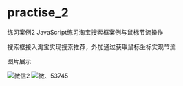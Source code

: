 # practise_2
练习案例2 JavaScript练习淘宝搜索框案例与鼠标节流操作
<p>搜索框接入淘宝实现搜索推荐，外加通过获取鼠标坐标实现节流</P>
<p>图片展示</p>


![微信2](https://user-images.githubusercontent.com/101340666/166136808-65ebe445-e402-4c2e-9bae-9ae1f49951f1.png)
![微、53745](https://user-images.githubusercontent.com/101340666/166136810-d1183e59-5b9a-4d2a-87b1-645182bbac3c.png)
